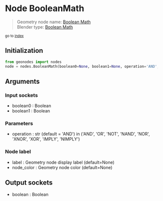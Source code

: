 
# Node BooleanMath

> Geometry node name: [Boolean Math](https://docs.blender.org/manual/en/latest/modeling/geometry_nodes/utilities/boolean_math.html)<br>
  Blender type: [Boolean Math](https://docs.blender.org/api/current/bpy.types.FunctionNodeBooleanMath.html)
  
<sub>go to [index](index.md)</sub>

## Initialization

```python
from geonodes import nodes
node = nodes.BooleanMath(boolean0=None, boolean1=None, operation='AND', label=None, node_color=None)
```



## Arguments


### Input sockets

- boolean0 : Boolean
- boolean1 : Boolean

### Parameters

- operation : str (default = 'AND') in ('AND', 'OR', 'NOT', 'NAND', 'NOR', 'XNOR', 'XOR', 'IMPLY', 'NIMPLY')

### Node label

- label : Geometry node display label (default=None)
- node_color : Geometry node color (default=None)

## Output sockets

- boolean : Boolean
